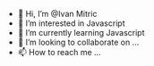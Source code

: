 - 👋 Hi, I’m @Ivan Mitric
- 👀 I’m interested in Javascript
- 🌱 I’m currently learning Javascript
- 💞️ I’m looking to collaborate on ...
- 📫 How to reach me ...

<!---
IvanMitric/IvanMitric is a ✨ special ✨ repository because its `README.md` (this file) appears on your GitHub profile.
You can click the Preview link to take a look at your changes.
--->
